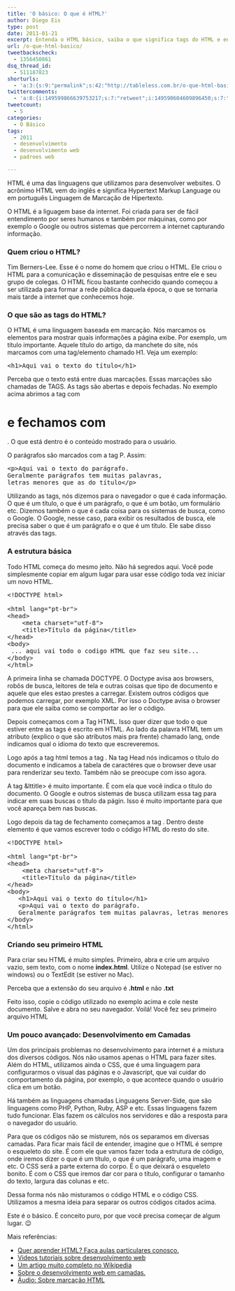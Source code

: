 ```yaml
---
title: 'O básico: O que é HTML?'
author: Diego Eis
type: post
date: 2011-01-21
excerpt: Entenda o HTML básico, saiba o que significa tags do HTML e entenda como fazer.
url: /o-que-html-basico/
tweetbackscheck:
  - 1356450861
dsq_thread_id:
  - 511187823
shorturls:
  - 'a:3:{s:9:"permalink";s:42:"http://tableless.com.br/o-que-html-basico/";s:7:"tinyurl";s:26:"http://tinyurl.com/cgp5r8b";s:4:"isgd";s:19:"http://is.gd/rCoZs5";}'
twittercomments:
  - 'a:8:{i:149599866639753217;s:7:"retweet";i:149590604609896450;s:7:"retweet";i:149575994813071360;s:7:"retweet";i:149567349270392832;s:7:"retweet";i:149566183694270464;s:7:"retweet";i:149565391172157440;s:7:"retweet";i:149565294963208192;s:7:"retweet";i:149565261299720192;s:7:"retweet";}'
tweetcount:
  - 5
categories:
  - O Básico
tags:
  - 2011
  - desenvolvimento
  - desenvolvimento web
  - padroes web

---
```

HTML é uma das linguagens que utilizamos para desenvolver websites. O acrônimo HTML vem do inglês e significa Hypertext Markup Language ou em português Linguagem de Marcação de Hipertexto.

O HTML é a liguagem base da internet. Foi criada para ser de fácil entendimento por seres humanos e também por máquinas, como por exemplo o Google ou outros sistemas que percorrem a internet capturando informação.

### Quem criou o HTML?

Tim Berners-Lee. Esse é o nome do homem que criou o HTML. Ele criou o HTML para a comunicação e disseminação de pesquisas entre ele e seu grupo de colegas. O HTML ficou bastante conhecido quando começou a ser utilizada para formar a rede pública daquela época, o que se tornaria mais tarde a internet que conhecemos hoje.

### O que são as tags do HTML?

O HTML é uma linguagem baseada em marcação. Nós marcamos os elementos para mostrar quais informações a página exibe. Por exemplo, um título importante. Aquele título do artigo, da manchete do site, nós marcamos com uma tag/elemento chamado H1. Veja um exemplo:

<pre class="lang-html">&lt;h1&gt;Aqui vai o texto do t&iacute;tulo&lt;/h1&gt;
</pre>

Perceba que o texto está entre duas marcações. Essas marcações são chamadas de TAGS. As tags são abertas e depois fechadas. No exemplo acima abrimos a tag com **<h1>** e fechamos com **</h1>**. O que está dentro é o conteúdo mostrado para o usuário.

O parágrafos são marcados com a tag P. Assim:

<pre class="lang-html">&lt;p&gt;Aqui vai o texto do par&aacute;grafo. 
Geralmente par&aacute;grafos tem muitas palavras, 
letras menores que as do t&iacute;tulo&lt;/p&gt;
</pre>

Utilizando as tags, nós dizemos para o navegador o que é cada informação. O que é um título, o que é um parágrafo, o que é um botão, um formulário etc. Dizemos também o que é cada coisa para os sistemas de busca, como o Google. O Google, nesse caso, para exibir os resultados de busca, ele precisa saber o que é um parágrafo e o que é um título. Ele sabe disso através das tags.

### A estrutura básica

Todo HTML começa do mesmo jeito. Não há segredos aqui. Você pode simplesmente copiar em algum lugar para usar esse código toda vez iniciar um novo HTML.

<pre class="lang-html">&lt;!DOCTYPE html&gt;

&lt;html lang="pt-br"&gt;
&lt;head&gt;
	&lt;meta charset="utf-8"&gt;
	&lt;title&gt;T&iacute;tulo da p&aacute;gina&lt;/title&gt;
&lt;/head&gt;
&lt;body&gt;
 ... aqui vai todo o codigo HTML que faz seu site...
&lt;/body&gt;
&lt;/html&gt;
</pre>

A primeira linha se chamada DOCTYPE. O Doctype avisa aos browsers, robôs de busca, leitores de tela e outras coisas que tipo de documento e aquele que eles estao prestes a carregar. Existem outros códigos que podemos carregar, por exemplo XML. Por isso o Doctype avisa o browser para que ele saiba como se comportar ao ler o código.

Depois começamos com a Tag HTML. Isso quer dizer que todo o que estiver entre as tags <html></html> é escrito em HTML. Ao lado da palavra HTML tem um atributo (explico o que são atributos mais pra frente) chamado lang, onde indicamos qual o idioma do texto que escreveremos.

Logo após a tag html temos a tag <head>. Na tag Head nós indicamos o título do documento e indicamos a tabela de caractéres que o browser deve usar para renderizar seu texto. Também não se preocupe com isso agora.
  
A tag &lttitle> é muito importante. É com ela que você indica o título do documento. O Google e outros sistemas de busca utilizam essa tag para indicar em suas buscas o título da págin. Isso é muito importante para que você apareça bem nas buscas.

Logo depois da tag de fechamento </head> começamos a tag <body>. Dentro deste elemento é que vamos escrever todo o código HTML do resto do site.

<pre class="lang-html">&lt;!DOCTYPE html&gt;

&lt;html lang="pt-br"&gt;
&lt;head&gt;
	&lt;meta charset="utf-8"&gt;
	&lt;title&gt;T&iacute;tulo da p&aacute;gina&lt;/title&gt;
&lt;/head&gt;
&lt;body&gt;
   &lt;h1&gt;Aqui vai o texto do t&iacute;tulo&lt;/h1&gt;
   &lt;p&gt;Aqui vai o texto do par&aacute;grafo. 
   Geralmente par&aacute;grafos tem muitas palavras, letras menores que as do t&iacute;tulo&lt;/p&gt;
&lt;/body&gt;
&lt;/html&gt;
</pre>

### Criando seu primeiro HTML

Para criar seu HTML é muito simples. Primeiro, abra e crie um arquivo vazio, sem texto, com o nome **index.html**. Utilize o Notepad (se estiver no windows) ou o TextEdit (se estiver no Mac).
  
Perceba que a extensão do seu arquivo é **.html** e não **.txt**

Feito isso, copie o código utilizado no exemplo acima e cole neste documento. Salve e abra no seu navegador. Voilá! Você fez seu primeiro arquivo HTML

### Um pouco avançado: Desenvolvimento em Camadas

Um dos principais problemas no desenvolvimento para internet é a mistura dos diversos códigos. Nós não usamos apenas o HTML para fazer sites. Além do HTML, utilizamos ainda o CSS, que é uma linguagem para configurarmos o visual das páginas e o Javascript, que vai cuidar do comportamento da página, por exemplo, o que acontece quando o usuário clica em um botão.
  
Há também as linguagens chamadas Linguagens Server-Side, que são linguagens como PHP, Python, Ruby, ASP e etc. Essas linguagens fazem tudo funcionar. Elas fazem os cálculos nos servidores e dão a resposta para o navegador do usuário.

Para que os códigos não se misturem, nós os separamos em diversas camadas. Para ficar mais fácil de entender, imagine que o HTML é sempre o esqueleto do site. É com ele que vamos fazer toda a estrutura de código, onde iremos dizer o que é um título, o que é um parágrafo, uma imagem e etc. O CSS será a parte externa do corpo. É o que deixará o esqueleto bonito. É com o CSS que iremos dar cor para o título, configurar o tamanho do texto, largura das colunas e etc.

Dessa forma nós não misturamos o código HTML e o código CSS. Utilizamos a mesma ideia para separar os outros códigos citados acima.

Este é o básico. É conceito puro, por que você precisa começar de algum lugar. 😉

Mais referências:

  * [Quer aprender HTML? Faça aulas particulares conosco.][1]
  * [Videos tutoriais sobre desenvolvimento web][2]
  * [Um artigo muito completo no Wikipedia][3]
  * [Sobre o desenvolvimento web em camadas.][4]
  * [Áudio: Sobre marcação HTML][5]

 [1]: http://tableless.com.br/servicos/aula-particular.php "aula particular de html"
 [2]: http://campus.tableless.com.br/?utm_source=Tableless&utm_medium=linkOqueHTML&utm_campaign=linkCampusOnline
 [3]: http://pt.wikipedia.org/wiki/HTML
 [4]: http://wp.me/p1vY5N-kS
 [5]: http://tableless.com.br/drops-2-a-palavra-marcacao-do-html/ "Drops 2 – A palavra Marcação do HTML"